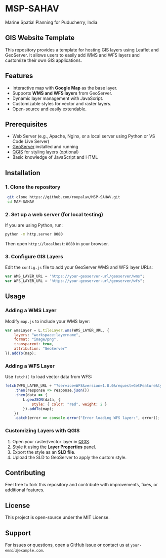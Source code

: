 # MSP-SAHAV
Marine Spatial Planning for Puducherry, India

## GIS Website Template

This repository provides a template for hosting GIS layers using Leaflet and GeoServer. It allows users to easily add WMS and WFS layers and customize their own GIS applications.

## Features
- Interactive map with **Google Map** as the base layer.
- Supports **WMS and WFS layers** from GeoServer.
- Dynamic layer management with JavaScript.
- Customizable styles for vector and raster layers.
- Open-source and easily extendable.

## Prerequisites
- Web Server (e.g., Apache, Nginx, or a local server using Python or VS Code Live Server)
- [GeoServer](https://geoserver.org/) installed and running
- [QGIS](https://qgis.org/en/site/) for styling layers (optional)
- Basic knowledge of JavaScript and HTML

## Installation
### 1. Clone the repository
```sh
 git clone https://github.com/roopalav/MSP-SAHAV.git
 cd MAP-SAHAV
```

### 2. Set up a web server (for local testing)
If you are using Python, run:
```sh
python -m http.server 8080
```
Then open `http://localhost:8080` in your browser.

### 3. Configure GIS Layers
Edit the `config.js` file to add your GeoServer WMS and WFS layer URLs:
```js
var WMS_LAYER_URL = "https://your-geoserver-url/geoserver/wms";
var WFS_LAYER_URL = "https://your-geoserver-url/geoserver/wfs";
```

## Usage
### Adding a WMS Layer
Modify `map.js` to include your WMS layer:
```js
var wmsLayer = L.tileLayer.wms(WMS_LAYER_URL, {
    layers: "workspace:layername",
    format: "image/png",
    transparent: true,
    attribution: "GeoServer"
}).addTo(map);
```

### Adding a WFS Layer
Use `fetch()` to load vector data from WFS:
```js
fetch(WFS_LAYER_URL + "?service=WFS&version=1.0.0&request=GetFeature&typeName=workspace:layername&outputFormat=application/json")
    .then(response => response.json())
    .then(data => {
        L.geoJSON(data, {
            style: { color: "red", weight: 2 }
        }).addTo(map);
    })
    .catch(error => console.error("Error loading WFS layer:", error));
```

### Customizing Layers with QGIS
1. Open your raster/vector layer in [QGIS](https://qgis.org/en/site/).
2. Style it using the **Layer Properties** panel.
3. Export the style as an **SLD file**.
4. Upload the SLD to GeoServer to apply the custom style.

## Contributing
Feel free to fork this repository and contribute with improvements, fixes, or additional features.

## License
This project is open-source under the MIT License.

## Support
For issues or questions, open a GitHub issue or contact us at `your-email@example.com`.
